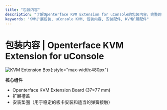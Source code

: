 ```yaml
---
title: "包装内容"
description: "了解Openterface KVM Extension for uConsole的包装内容。完整的包装内容，确保无缝安装和即时使用。"
keywords: "KVM扩展包装, uConsole KVM, 包装内容, 安装配件, KVM扩展配件"
---
```


# **包装内容** | Openterface KVM Extension for uConsole

![KVM Extension Box](https://assets.openterface.com/images/product/openterface-kvm-uconsole-extension-pcb-front.webp){:style="max-width:480px"}

**核心组件**

- Openterface KVM Extension Board (37×77 mm) 
- 扩展槽盖
- 安装垫圈（用于稳定的板卡安装和适当的弹簧接触）
